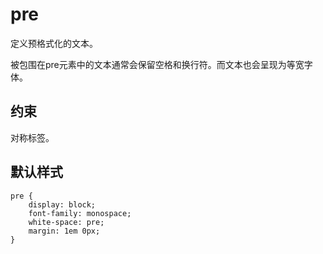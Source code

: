 # pre

定义预格式化的文本。

被包围在pre元素中的文本通常会保留空格和换行符。而文本也会呈现为等宽字体。

## 约束

对称标签。

## 默认样式

```
pre {
    display: block;
    font-family: monospace;
    white-space: pre;
    margin: 1em 0px;
}
```